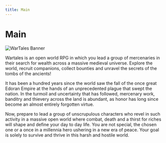 ```yaml
---
title: Main
---
```

<style>

</style>
# Main

![WarTales Banner](static/img/wartales.gif)

<p>Wartales is an open world RPG in which you lead a group of mercenaries in their search for wealth across a massive medieval universe. Explore the world, recruit companions, collect bounties and unravel the secrets of the tombs of the ancients!</p>

<p>It has been a hundred years since the world saw the fall of the once great Edoran Empire at the hands of an unprecedented plague that swept the nation. In the turmoil and uncertainty that has followed, mercenary work, banditry and thievery across the land is abundant, as honor has long since become an almost entirely forgotten virtue.</p>

<p>Now, prepare to lead a group of unscrupulous characters who revel in such activity in a massive open world where combat, death and a thirst for riches will shape and define your day to day life. You are not special, the chosen one or a once in a millennia hero ushering in a new era of peace. Your goal is solely to survive and thrive in this harsh and hostile world.</p>

